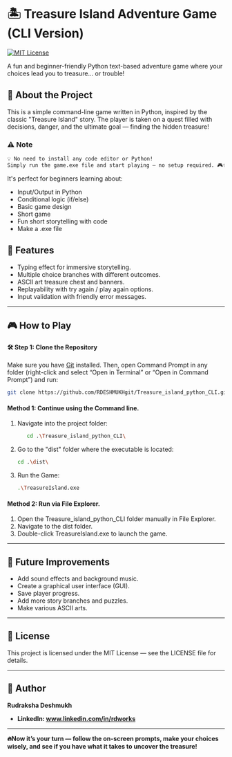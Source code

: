 
# 🏝️ Treasure Island Adventure Game (CLI Version)
[![MIT License](https://img.shields.io/badge/License-MIT-green.svg)](https://choosealicense.com/licenses/mit/)

A fun and beginner-friendly Python text-based adventure game where your choices lead you to treasure... or trouble!

## 📖 About the Project

This is a simple command-line game written in Python, inspired by the classic "Treasure Island" story. The player is taken on a quest filled with decisions, danger, and the ultimate goal — finding the hidden treasure!

### ⚠️ Note
```bash
💡 No need to install any code editor or Python!
Simply run the game.exe file and start playing — no setup required. 🎮✨
```

It's perfect for beginners learning about:

- Input/Output in Python
- Conditional logic (if/else)
- Basic game design
- Short game
- Fun short storytelling with code
- Make a .exe file

## 🚀 Features

- Typing effect for immersive storytelling.
- Multiple choice branches with different outcomes.
- ASCII art treasure chest and banners.
- Replayability with try again / play again options.
- Input validation with friendly error messages.

---

## 🎮 How to Play

#### 🛠️ Step 1: Clone the Repository
Make sure you have  [Git](https://git-scm.com/downloads) installed. Then, open Command Prompt in any folder (right-click and select “Open in Terminal” or “Open in Command Prompt”) and run:
   ```bash
   git clone https://github.com/RDESHMUKHgit/Treasure_island_python_CLI.git
   ```
#### Method 1: Continue using the Command line.
1. Navigate into the project folder:
   ```bash
      cd .\Treasure_island_python_CLI\
   ```
2. Go to the "dist" folder where the executable is located:
   ```bash
   cd .\dist\
   ```
3. Run the Game:
   ```bash
   .\TreasureIsland.exe
   ```
#### Method 2: Run via File Explorer. 
1. Open the Treasure_island_python_CLI folder manually in File Explorer.
2. Navigate to the dist folder.
3. Double-click TreasureIsland.exe to launch the game.




---

## 🎯 Future Improvements

- Add sound effects and background music.
- Create a graphical user interface (GUI).
- Save player progress.
- Add more story branches and puzzles.
- Make various ASCII arts.

---

## 📜 License

This project is licensed under the MIT License — see the LICENSE file for details.

---

## 👤 Author

<b>Rudraksha Deshmukh<b> 
- LinkedIn: www.linkedin.com/in/rdworks

---

🔥Now it’s your turn — follow the on-screen prompts, make your choices wisely, and see if you have what it takes to uncover the treasure!

